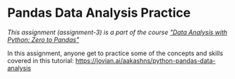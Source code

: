 # Pandas Data Analysis Practice

*This assignment (assignment-3) is a part of the course ["Data Analysis with Python: Zero to Pandas"](https://jovian.ai/learn/data-analysis-with-python-zero-to-pandas)*

In this assignment, anyone get to practice some of the concepts and skills covered in this tutorial: https://jovian.ai/aakashns/python-pandas-data-analysis
